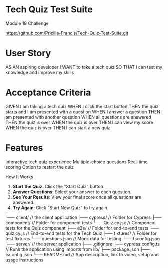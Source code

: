 # Tech Quiz Test Suite
Module 19 Challenge

https://github.com/Pricilla-Francis/Tech-Quiz-Test-Suite.git


# User Story
AS AN aspiring developer
I WANT to take a tech quiz
SO THAT I can test my knowledge and improve my skills

# Acceptance Criteria
GIVEN I am taking a tech quiz
WHEN I click the start button
THEN the quiz starts and I am presented with a question
WHEN I answer a question
THEN I am presented with another question
WHEN all questions are answered
THEN the quiz is over
WHEN the quiz is over
THEN I can view my score
WHEN the quiz is over
THEN I can start a new quiz

# Features

Interactive tech quiz experience
Multiple-choice questions
Real-time scoring
Option to restart the quiz

How It Works

1. **Start the Quiz**: Click the "Start Quiz" button.
2. **Answer Questions**: Select your answer to each question.
3. **See Your Results**: View your final score once all questions are answered.
4. **Try Again**: Click "Start New Quiz" to try again.



├── client/                 // the client application
├── cypress/                // Folder for Cypress
    ├── component/          // Folder for component tests
        └── Quiz.cy.jsx     // Component tests for the Quiz component
    ├── e2e/                // Folder for end-to-end tests
        └── quiz.cy.js      // End-to-end tests for the Tech Quiz
    ├── fixtures/           // Folder for test fixtures
        └── questions.json  // Mock data for testing
    └── tsconfig.json
├── server/                 // the server application
├── .gitignore
├── cypress.config.ts       // Runs the application using imports from lib/
├── package.json
├── tsconfig.json
└── README.md              // App description, link to video, setup and usage instructions  

